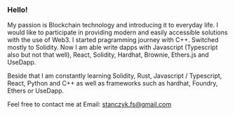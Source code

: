 ### Hello!

My passion is Blockchain technology and introducing it to everyday life. I would like to participate in providing modern and easily accessible solutions with the use of Web3. I started pragramming journey with C++. Switched mostly to Solidity. Now I am able write dapps with Javascript (Typescript also but not that well), React, Solidity, Hardhat, Brownie, Ethers.js and UseDapp. 

Beside that I am constantly learning Solidity, Rust, Javascript / Typescript, React, Python and C++ as well as frameworks such as hardhat, Foundry, Ethers or UseDapp.


Feel free to contact me at Email: stanczyk.fs@gmail.com




<!--
**FStanczyk/FStanczyk** is a ✨ _special_ ✨ repository because its `README.md` (this file) appears on your GitHub profile.

Here are some ideas to get you started:

- 🔭 I’m currently working on ...
- 🌱 I’m currently learning ...
- 👯 I’m looking to collaborate on ...
- 🤔 I’m looking for help with ...
- 💬 Ask me about ...
- 📫 How to reach me: ...
- 😄 Pronouns: ...
- ⚡ Fun fact: ...
-->
